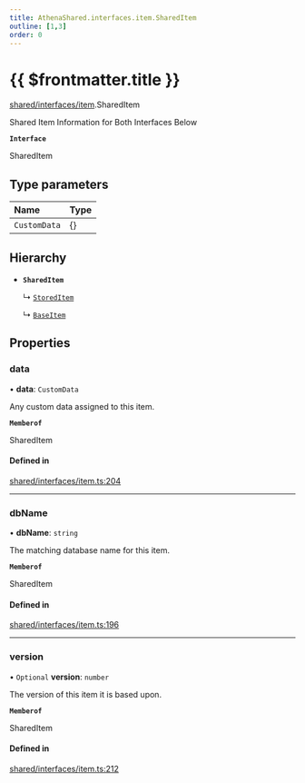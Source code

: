 ```yaml
---
title: AthenaShared.interfaces.item.SharedItem
outline: [1,3]
order: 0
---
```


# {{ $frontmatter.title }}


[shared/interfaces/item](../modules/shared_interfaces_item.md).SharedItem

Shared Item Information for Both Interfaces Below

**`Interface`**

SharedItem

## Type parameters

| Name | Type |
| :------ | :------ |
| `CustomData` | {} |

## Hierarchy

- **`SharedItem`**

  ↳ [`StoredItem`](shared_interfaces_item_StoredItem.md)

  ↳ [`BaseItem`](shared_interfaces_item_BaseItem.md)

## Properties

### data

• **data**: `CustomData`

Any custom data assigned to this item.

**`Memberof`**

SharedItem

#### Defined in

[shared/interfaces/item.ts:204](https://github.com/Stuyk/altv-athena/blob/9c488f0/src/core/shared/interfaces/item.ts#L204)

___

### dbName

• **dbName**: `string`

The matching database name for this item.

**`Memberof`**

SharedItem

#### Defined in

[shared/interfaces/item.ts:196](https://github.com/Stuyk/altv-athena/blob/9c488f0/src/core/shared/interfaces/item.ts#L196)

___

### version

• `Optional` **version**: `number`

The version of this item it is based upon.

**`Memberof`**

SharedItem

#### Defined in

[shared/interfaces/item.ts:212](https://github.com/Stuyk/altv-athena/blob/9c488f0/src/core/shared/interfaces/item.ts#L212)
